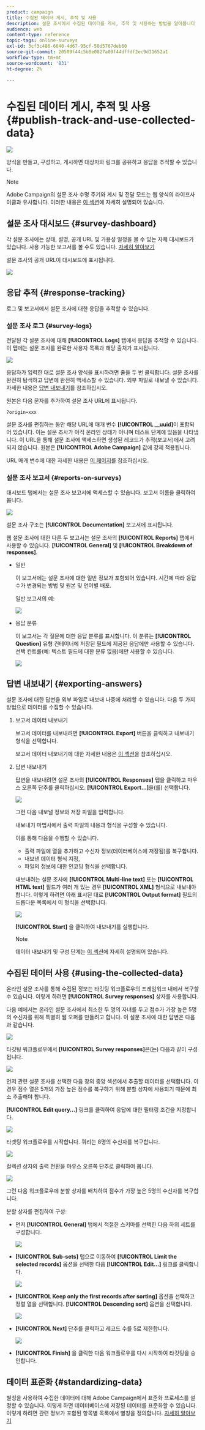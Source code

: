```yaml
---
product: campaign
title: 수집된 데이터 게시, 추적 및 사용
description: 설문 조사에서 수집된 데이터를 게시, 추적 및 사용하는 방법을 알아봅니다
audience: web
content-type: reference
topic-tags: online-surveys
exl-id: 3cf3c486-6640-4d67-95cf-50d5767deb60
source-git-commit: 20509f44c5b8e0827a09f44dffdf2ec9d11652a1
workflow-type: tm+mt
source-wordcount: '831'
ht-degree: 2%

---
```


# 수집된 데이터 게시, 추적 및 사용{#publish-track-and-use-collected-data}

![](../../assets/v7-only.svg)

양식을 만들고, 구성하고, 게시하면 대상자와 링크를 공유하고 응답을 추적할 수 있습니다.

>[!NOTE]
>
>Adobe Campaign의 설문 조사 수명 주기와 게시 및 전달 모드는 웹 양식의 라이프사이클과 유사합니다. 이러한 내용은 [이 섹션](../../web/using/about-web-forms.md)에 자세히 설명되어 있습니다.

## 설문 조사 대시보드 {#survey-dashboard}

각 설문 조사에는 상태, 설명, 공개 URL 및 가용성 일정을 볼 수 있는 자체 대시보드가 있습니다. 사용 가능한 보고서를 볼 수도 있습니다. [자세히 알아보기](#reports-on-surveys)

설문 조사의 공개 URL이 대시보드에 표시됩니다.

![](assets/survey_public_url.png)

## 응답 추적 {#response-tracking}

로그 및 보고서에서 설문 조사에 대한 응답을 추적할 수 있습니다.

### 설문 조사 로그 {#survey-logs}

전달된 각 설문 조사에 대해 **[!UICONTROL Logs]** 탭에서 응답을 추적할 수 있습니다. 이 탭에는 설문 조사를 완료한 사용자 목록과 해당 출처가 표시됩니다.

![](assets/s_ncs_admin_survey_logs.png)

응답자가 입력한 대로 설문 조사 양식을 표시하려면 줄을 두 번 클릭합니다. 설문 조사를 완전히 탐색하고 답변에 완전히 액세스할 수 있습니다. 외부 파일로 내보낼 수 있습니다. 자세한 내용은 [답변 내보내기](#exporting-answers)를 참조하십시오.

원본은 다음 문자를 추가하여 설문 조사 URL에 표시됩니다.

```
?origin=xxx
```

설문 조사를 편집하는 동안 해당 URL에 매개 변수 **[!UICONTROL __uuid]**&#x200B;이 포함되어 있습니다. 이는 설문 조사가 아직 온라인 상태가 아니며 테스트 단계에 있음을 나타냅니다. 이 URL을 통해 설문 조사에 액세스하면 생성된 레코드가 추적(보고서)에서 고려되지 않습니다. 원본은 **[!UICONTROL Adobe Campaign]** 값에 강제 적용됩니다.

URL 매개 변수에 대한 자세한 내용은 [이 페이지](../../web/using/defining-web-forms-properties.md#form-url-parameters)를 참조하십시오.

### 설문 조사 보고서 {#reports-on-surveys}

대시보드 탭에서는 설문 조사 보고서에 액세스할 수 있습니다. 보고서 이름을 클릭하여 봅니다.

![](assets/s_ncs_admin_survey_report_doc.png)

설문 조사 구조는 **[!UICONTROL Documentation]** 보고서에 표시됩니다.

웹 설문 조사에 대한 다른 두 보고서는 설문 조사의 **[!UICONTROL Reports]** 탭에서 사용할 수 있습니다. **[!UICONTROL General]** 및 **[!UICONTROL Breakdown of responses]**.

* 일반

   이 보고서에는 설문 조사에 대한 일반 정보가 포함되어 있습니다. 시간에 따라 응답 수가 변경되는 방법 및 원본 및 언어별 배포.

   일반 보고서의 예:

   ![](assets/s_ncs_admin_survey_report_0.png)

* 응답 분류

   이 보고서는 각 질문에 대한 응답 분류를 표시합니다. 이 분류는 **[!UICONTROL Question]** 유형 컨테이너에 저장된 필드에 제공된 응답에만 사용할 수 있습니다. 선택 컨트롤(예: 텍스트 필드에 대한 분류 없음)에만 사용할 수 있습니다.

   ![](assets/s_ncs_admin_survey_report_2.png)

## 답변 내보내기 {#exporting-answers}

설문 조사에 대한 답변을 외부 파일로 내보내 나중에 처리할 수 있습니다. 다음 두 가지 방법으로 데이터를 수집할 수 있습니다.

1. 보고서 데이터 내보내기

   보고서 데이터를 내보내려면 **[!UICONTROL Export]** 버튼을 클릭하고 내보내기 형식을 선택합니다.

   보고서 데이터 내보내기에 대한 자세한 내용은 [이 섹션](../../reporting/using/about-reports-creation-in-campaign.md)을 참조하십시오.

1. 답변 내보내기

   답변을 내보내려면 설문 조사의 **[!UICONTROL Responses]** 탭을 클릭하고 마우스 오른쪽 단추를 클릭하십시오. **[!UICONTROL Export...]**&#x200B;을(를) 선택합니다.

   ![](assets/s_ncs_admin_survey_logs_export_menu.png)

   그런 다음 내보낼 정보와 저장 파일을 입력합니다.

   내보내기 마법사에서 출력 파일의 내용과 형식을 구성할 수 있습니다.

   이를 통해 다음을 수행할 수 있습니다.

   * 출력 파일에 열을 추가하고 수신자 정보(데이터베이스에 저장됨)를 복구합니다.
   * 내보낸 데이터 형식 지정,
   * 파일의 정보에 대한 인코딩 형식을 선택합니다.

   내보내려는 설문 조사에 **[!UICONTROL Multi-line text]** 또는 **[!UICONTROL HTML text]** 필드가 여러 개 있는 경우 **[!UICONTROL XML]** 형식으로 내보내야 합니다. 이렇게 하려면 아래 표시된 대로 **[!UICONTROL Output format]** 필드의 드롭다운 목록에서 이 형식을 선택합니다.

   ![](assets/s_ncs_admin_survey_logs_export_xml.png)

   **[!UICONTROL Start]** 을 클릭하여 내보내기를 실행합니다.

   >[!NOTE]
   >
   >데이터 내보내기 및 구성 단계는 [이 섹션](../../platform/using/about-generic-imports-exports.md)에 자세히 설명되어 있습니다.

## 수집된 데이터 사용 {#using-the-collected-data}

온라인 설문 조사를 통해 수집된 정보는 타깃팅 워크플로우의 프레임워크 내에서 복구할 수 있습니다. 이렇게 하려면 **[!UICONTROL Survey responses]** 상자를 사용합니다.

다음 예에서는 온라인 설문 조사에서 최소한 두 명의 자녀를 두고 점수가 가장 높은 5명의 수신자를 위해 특별히 웹 오퍼를 만들려고 합니다. 이 설문 조사에 대한 답변은 다음과 같습니다.

![](assets/s_ncs_admin_survey_responses_wf_box_4.png)

타깃팅 워크플로우에서 **[!UICONTROL Survey responses]**&#x200B;은(는) 다음과 같이 구성됩니다.

![](assets/s_ncs_admin_survey_responses_wf_box_1.png)

먼저 관련 설문 조사를 선택한 다음 창의 중앙 섹션에서 추출할 데이터를 선택합니다. 이 경우 점수 열은 5개의 가장 높은 점수를 복구하기 위해 분할 상자에 사용되기 때문에 최소 추출해야 합니다.

**[!UICONTROL Edit query...]** 링크를 클릭하여 응답에 대한 필터링 조건을 지정합니다.

![](assets/s_ncs_admin_survey_responses_wf_box_2.png)

타겟팅 워크플로우를 시작합니다. 쿼리는 8명의 수신자를 복구합니다.

![](assets/s_ncs_admin_survey_responses_wf_box_5.png)

컬렉션 상자의 출력 전환을 마우스 오른쪽 단추로 클릭하여 봅니다.

![](assets/s_ncs_admin_survey_responses_wf_box_6.png)

그런 다음 워크플로우에 분할 상자를 배치하여 점수가 가장 높은 5명의 수신자를 복구합니다.

분할 상자를 편집하여 구성:

* 먼저 **[!UICONTROL General]** 탭에서 적절한 스키마를 선택한 다음 하위 세트를 구성합니다.

   ![](assets/s_ncs_admin_survey_responses_wf_box_6b.png)

* **[!UICONTROL Sub-sets]** 탭으로 이동하여 **[!UICONTROL Limit the selected records]** 옵션을 선택한 다음 **[!UICONTROL Edit...]** 링크를 클릭합니다.

   ![](assets/s_ncs_admin_survey_responses_wf_box_7.png)

* **[!UICONTROL Keep only the first records after sorting]** 옵션을 선택하고 정렬 열을 선택합니다. **[!UICONTROL Descending sort]** 옵션을 선택합니다.

   ![](assets/s_ncs_admin_survey_responses_wf_box_8.png)

* **[!UICONTROL Next]** 단추를 클릭하고 레코드 수를 5로 제한합니다.

   ![](assets/s_ncs_admin_survey_responses_wf_box_9.png)

* **[!UICONTROL Finish]** 을 클릭한 다음 워크플로우를 다시 시작하여 타깃팅을 승인합니다.

## 데이터 표준화 {#standardizing-data}

별칭을 사용하여 수집한 데이터에 대해 Adobe Campaign에서 표준화 프로세스를 설정할 수 있습니다. 이렇게 하면 데이터베이스에 저장된 데이터를 표준화할 수 있습니다. 이렇게 하려면 관련 정보가 포함된 항목별 목록에서 별칭을 정의합니다. [자세히 알아보기](../../platform/using/managing-enumerations.md#about-enumerations)
